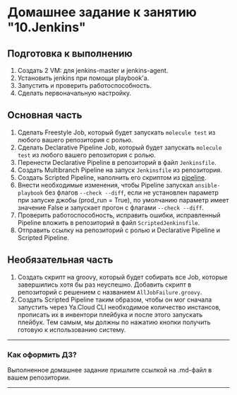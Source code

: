 # Домашнее задание к занятию "10.Jenkins"

## Подготовка к выполнению

1. Создать 2 VM: для jenkins-master и jenkins-agent.
2. Установить jenkins при помощи playbook'a.
3. Запустить и проверить работоспособность.
4. Сделать первоначальную настройку.

## Основная часть

1. Сделать Freestyle Job, который будет запускать `molecule test` из любого вашего репозитория с ролью.
2. Сделать Declarative Pipeline Job, который будет запускать `molecule test` из любого вашего репозитория с ролью.
3. Перенести Declarative Pipeline в репозиторий в файл `Jenkinsfile`.
4. Создать Multibranch Pipeline на запуск `Jenkinsfile` из репозитория.
5. Создать Scripted Pipeline, наполнить его скриптом из [pipeline](pipeline).
6. Внести необходимые изменения, чтобы Pipeline запускал `ansible-playbook` без флагов `--check --diff`, если не установлен параметр при запуске джобы (prod_run = True), по умолчанию параметр имеет значение False и запускает прогон с флагами `--check --diff`.
7. Проверить работоспособность, исправить ошибки, исправленный Pipeline вложить в репозиторий в файл `ScriptedJenkinsfile`.
8. Отправить ссылку на репозиторий с ролью и Declarative Pipeline и Scripted Pipeline.

## Необязательная часть

1. Создать скрипт на groovy, который будет собирать все Job, которые завершились хотя бы раз неуспешно. Добавить скрипт в репозиторий с решением с названием `AllJobFailure.groovy`.
2. Создать Scripted Pipeline таким образом, чтобы он мог сначала запустить через Ya.Cloud CLI необходимое количество инстансов, прописать их в инвентори плейбука и после этого запускать плейбук. Тем самым, мы должны по нажатию кнопки получить готовую к использованию систему.

---

### Как оформить ДЗ?

Выполненное домашнее задание пришлите ссылкой на .md-файл в вашем репозитории.

---